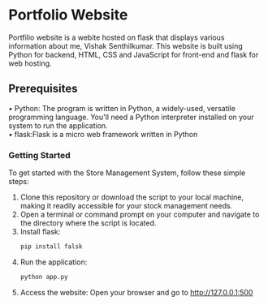 # Portfolio Website

Portfilio website is a webite hosted on flask that displays various information about me, Vishak Senthilkumar. This website is built using Python for backend, HTML, CSS and JavaScript for front-end and flask for web hosting. 

## Prerequisites
• Python: The program is written in Python, a widely-used, versatile programming language. You'll need a Python interpreter installed on your system to run the application.  
• flask:Flask is a micro web framework written in Python

### Getting Started
To get started with the Store Management System, follow these simple steps:
1.	Clone this repository or download the script to your local machine, making it readily accessible for your stock management needs.
2.	Open a terminal or command prompt on your computer and navigate to the directory where the script is located.
3. Install flask:
   ```bash
   pip install falsk
   ```
4. Run the application:
   ```bash
   python app.py
   ```
5. Access the website: Open your browser and go to http://127.0.0.1:500 

